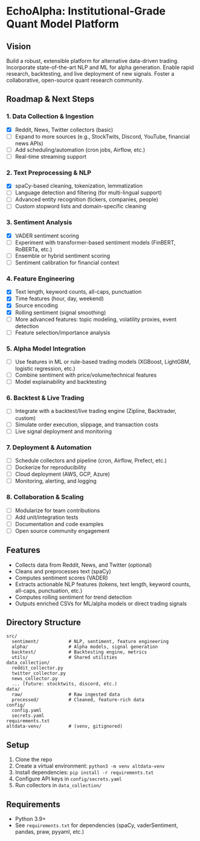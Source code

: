 # EchoAlpha: Institutional-Grade Quant Model Platform

## Vision
Build a robust, extensible platform for alternative data-driven trading. Incorporate state-of-the-art NLP and ML for alpha generation. Enable rapid research, backtesting, and live deployment of new signals. Foster a collaborative, open-source quant research community.

## Roadmap & Next Steps

### 1. Data Collection & Ingestion
- [x] Reddit, News, Twitter collectors (basic)
- [ ] Expand to more sources (e.g., StockTwits, Discord, YouTube, financial news APIs)
- [ ] Add scheduling/automation (cron jobs, Airflow, etc.)
- [ ] Real-time streaming support

### 2. Text Preprocessing & NLP
- [x] spaCy-based cleaning, tokenization, lemmatization
- [ ] Language detection and filtering (for multi-lingual support)
- [ ] Advanced entity recognition (tickers, companies, people)
- [ ] Custom stopword lists and domain-specific cleaning

### 3. Sentiment Analysis
- [x] VADER sentiment scoring
- [ ] Experiment with transformer-based sentiment models (FinBERT, RoBERTa, etc.)
- [ ] Ensemble or hybrid sentiment scoring
- [ ] Sentiment calibration for financial context

### 4. Feature Engineering
- [x] Text length, keyword counts, all-caps, punctuation
- [x] Time features (hour, day, weekend)
- [x] Source encoding
- [x] Rolling sentiment (signal smoothing)
- [ ] More advanced features: topic modeling, volatility proxies, event detection
- [ ] Feature selection/importance analysis

### 5. Alpha Model Integration
- [ ] Use features in ML or rule-based trading models (XGBoost, LightGBM, logistic regression, etc.)
- [ ] Combine sentiment with price/volume/technical features
- [ ] Model explainability and backtesting

### 6. Backtest & Live Trading
- [ ] Integrate with a backtest/live trading engine (Zipline, Backtrader, custom)
- [ ] Simulate order execution, slippage, and transaction costs
- [ ] Live signal deployment and monitoring

### 7. Deployment & Automation
- [ ] Schedule collectors and pipeline (cron, Airflow, Prefect, etc.)
- [ ] Dockerize for reproducibility
- [ ] Cloud deployment (AWS, GCP, Azure)
- [ ] Monitoring, alerting, and logging

### 8. Collaboration & Scaling
- [ ] Modularize for team contributions
- [ ] Add unit/integration tests
- [ ] Documentation and code examples
- [ ] Open source community engagement

## Features
- Collects data from Reddit, News, and Twitter (optional)
- Cleans and preprocesses text (spaCy)
- Computes sentiment scores (VADER)
- Extracts actionable NLP features (tokens, text length, keyword counts, all-caps, punctuation, etc.)
- Computes rolling sentiment for trend detection
- Outputs enriched CSVs for ML/alpha models or direct trading signals

## Directory Structure
```
src/
  sentiment/           # NLP, sentiment, feature engineering
  alpha/               # Alpha models, signal generation
  backtest/            # Backtesting engine, metrics
  utils/               # Shared utilities
data_collection/
  reddit_collector.py
  twitter_collector.py
  news_collector.py
  ... (future: stocktwits, discord, etc.)
data/
  raw/                 # Raw ingested data
  processed/           # Cleaned, feature-rich data
config/
  config.yaml
  secrets.yaml
requirements.txt
altdata-venv/          # (venv, gitignored)
```

## Setup
1. Clone the repo
2. Create a virtual environment: `python3 -m venv altdata-venv`
3. Install dependencies: `pip install -r requirements.txt`
4. Configure API keys in `config/secrets.yaml`
5. Run collectors in `data_collection/`

## Requirements
- Python 3.9+
- See `requirements.txt` for dependencies (spaCy, vaderSentiment, pandas, praw, pyyaml, etc.) 